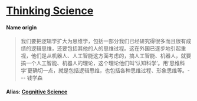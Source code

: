 # [Thinking Science](https://baike.baidu.com/item/%E6%80%9D%E7%BB%B4%E7%A7%91%E5%AD%A6/5378275?fr=aladdin)

#### Name origin

>我们要把逻辑学扩大为思维学，包括一部分我们已经研究得很多而且很有成绩的逻辑思维，还要包括其他的人的思维过程。这在外国已逐步地引起重视，他们是从机器人、人工智能这方面考虑的，搞人工智能、机器人，就要搞一个人工智能、机器人的理论，这个理论他们叫‘认知科学’。用‘思维科学’更确切一点，就是包括逻辑思维，也包括各种思维过程、形象思维等。--- 钱学森

#### Alias: [Cognitive Science](https://en.wikipedia.org/wiki/Cognitive_science)